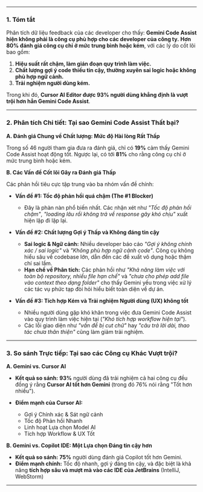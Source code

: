 
---

### **1. Tóm tắt**

Phân tích dữ liệu feedback của các developer cho thấy: **Gemini Code Assist hiện không phải là công cụ phù hợp cho các developer của công ty.**
**Hơn 80% đánh giá công cụ chỉ ở mức trung bình hoặc kém**, với các lý do cốt lõi bao gồm:

1.  **Hiệu suất rất chậm, làm gián đoạn quy trình làm việc.**
2.  **Chất lượng gợi ý code thiếu tin cậy, thường xuyên sai logic hoặc không phù hợp ngữ cảnh.**
3.  **Trải nghiệm người dùng kém.**

Trong khi đó, **Cursor AI Editor được 93% người dùng khẳng định là vượt trội hơn hẳn Gemini Code Assist**. 

---

### **2. Phân tích Chi tiết: Tại sao Gemini Code Assist Thất bại?**

**A. Đánh giá Chung về Chất lượng: Mức độ Hài lòng Rất Thấp**

Trong số 46 người tham gia đưa ra đánh giá, chỉ có **19%** cảm thấy Gemini Code Assist hoạt động tốt. Ngược lại, có tới **81%** cho rằng công cụ chỉ ở mức trung bình hoặc kém.

**B. Các Vấn đề Cốt lõi Gây ra Đánh giá Thấp**

Các phản hồi tiêu cực tập trung vào ba nhóm vấn đề chính:

*   **Vấn đề #1: Tốc độ phản hồi quá chậm (The #1 Blocker)**
    *   Đây là phàn nàn phổ biến nhất. Các nhận xét như *"Tốc độ phản hồi chậm"*, *"loading lâu rồi không trả về response gây khó chịu"* xuất hiện lặp đi lặp lại.

*   **Vấn đề #2: Chất lượng Gợi ý Thấp và Không đáng tin cậy**
    *   **Sai logic & Ngữ cảnh:** Nhiều developer báo cáo *"Gợi ý không chính xác / sai logic"* và *"Không phù hợp ngữ cảnh code"*. Công cụ không hiểu sâu về codebase lớn, dẫn đến các đề xuất vô dụng hoặc thậm chí sai lầm.
    *   **Hạn chế về Phân tích:** Các phản hồi như *"Khả năng làm việc với toàn bộ repository, nhiều file hạn chế"* và *"chưa cho phép add file vào context theo dạng folder"* cho thấy Gemini yếu trong việc xử lý các tác vụ phức tạp đòi hỏi hiểu biết toàn diện về dự án.

*   **Vấn đề #3: Tích hợp Kém và Trải nghiệm Người dùng (UX) không tốt**
    *   Nhiều người dùng gặp khó khăn trong việc đưa Gemini Code Assist vào quy trình làm việc hiện tại (*"Khó tích hợp workflow hiện tại"*).
    *   Các lỗi giao diện như *"vấn đề bị cut chữ"* hay *"câu trả lời dài, thao tác chưa thân thiện"* cũng làm giảm trải nghiệm.

---

### **3. So sánh Trực tiếp: Tại sao các Công cụ Khác Vượt trội?**

**A. Gemini vs. Cursor AI**

*   **Kết quả so sánh:** **93%** người dùng đã trải nghiệm cả hai công cụ đều đồng ý rằng **Cursor AI tốt hơn Gemini** (trong đó 76% nói rằng "Tốt hơn nhiều").

*   **Điểm mạnh của Cursor AI:**
    *   Gợi ý Chính xác & Sát ngữ cảnh
    *   Tốc độ Phản hồi Nhanh
    *   Linh hoạt Lựa chọn Model AI
    *   Tích hợp Workflow & UX Tốt

**B. Gemini vs. Copilot IDE: Một Lựa chọn Đáng tin cậy hơn**

*   **Kết quả so sánh:** **75%** người dùng đánh giá Copilot tốt hơn Gemini.
*   **Điểm mạnh chính:** Tốc độ nhanh, gợi ý đáng tin cậy, và đặc biệt là khả năng **tích hợp sâu và mượt mà vào các IDE của JetBrains** (IntelliJ, WebStorm)

---